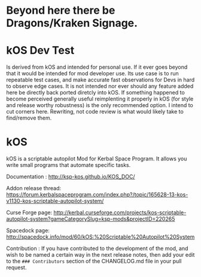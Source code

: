 Beyond here there be Dragons/Kraken Signage.
======


kOS Dev Test 
======
Is derived from kOS and intended for personal use. If it ever goes beyond that it would be intended for mod developer use.
Its use case is to run repeatable test cases, and make accurate fast observations for Devs in hard to observe edge cases. 
It is not intended nor ever should any feature added here be directly back ported diretcly into kOS.
If something happened to become perceived generally useful reimplenting it properly in kOS (for style and release worthy robustness) is the only recommended option. I intend to cut corners here. 
Rewriting, not code review is what would likely take to find/remove them.


kOS
======

kOS is a scriptable autopilot Mod for Kerbal Space Program. It allows you write small programs that automate specific tasks.

Documentation : http://ksp-kos.github.io/KOS_DOC/

Addon release thread: https://forum.kerbalspaceprogram.com/index.php?/topic/165628-13-kos-v1130-kos-scriptable-autopilot-system/

Curse Forge page: http://kerbal.curseforge.com/projects/kos-scriptable-autopilot-system?gameCategorySlug=ksp-mods&projectID=220265

Spacedock page: http://spacedock.info/mod/60/kOS:%20Scriptable%20Autopilot%20System

Contribution : If you have contributed to the development of the mod, and wish to be named a certain way in the next release notes, then add your edit to the ``### Contributors`` section of the CHANGELOG.md file in your pull request.
